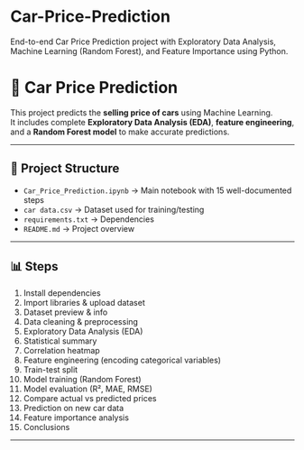 # Car-Price-Prediction
End-to-end Car Price Prediction project with Exploratory Data Analysis, Machine Learning (Random Forest), and Feature Importance using Python.

# 🚗 Car Price Prediction

This project predicts the **selling price of cars** using Machine Learning.  
It includes complete **Exploratory Data Analysis (EDA)**, **feature engineering**, and a **Random Forest model** to make accurate predictions.  

---

## 📂 Project Structure
- `Car_Price_Prediction.ipynb` → Main notebook with 15 well-documented steps  
- `car data.csv` → Dataset used for training/testing  
- `requirements.txt` → Dependencies  
- `README.md` → Project overview  

---

## 📊 Steps 
1. Install dependencies  
2. Import libraries & upload dataset  
3. Dataset preview & info  
4. Data cleaning & preprocessing  
5. Exploratory Data Analysis (EDA)  
6. Statistical summary  
7. Correlation heatmap  
8. Feature engineering (encoding categorical variables)  
9. Train-test split  
10. Model training (Random Forest)  
11. Model evaluation (R², MAE, RMSE)  
12. Compare actual vs predicted prices  
13. Prediction on new car data  
14. Feature importance analysis  
15. Conclusions  

---

